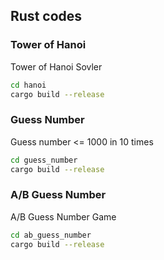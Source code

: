 ## Rust codes

### Tower of Hanoi
Tower of Hanoi Sovler
```bash
cd hanoi
cargo build --release
```

### Guess Number
Guess number <= 1000 in 10 times
```bash
cd guess_number
cargo build --release
```

### A/B Guess Number
A/B Guess Number Game
```bash
cd ab_guess_number
cargo build --release
```
